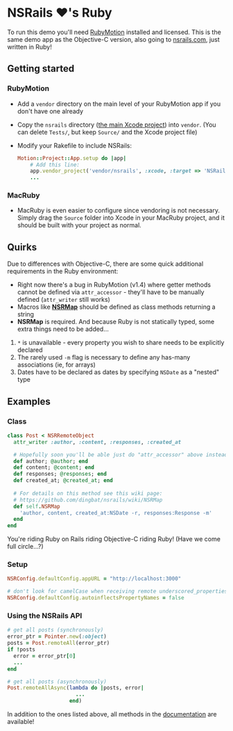 NSRails ♥'s Ruby
====================

To run this demo you'll need [RubyMotion](http://www.rubymotion.com/) installed and licensed. This is the same demo app as the Objective-C version, also going to [nsrails.com](http://nsrails.com), just written in Ruby!

Getting started
-------

### RubyMotion

* Add a `vendor` directory on the main level of your RubyMotion app if you don't have one already
* Copy the `nsrails` directory ([the main Xcode project](https://github.com/dingbat/nsrails/tree/master/nsrails)) into `vendor`. (You can delete `Tests/`, but keep `Source/` and the Xcode project file)
* Modify your Rakefile to include NSRails:

  ```ruby
  Motion::Project::App.setup do |app|
      # Add this line:
      app.vendor_project('vendor/nsrails', :xcode, :target => 'NSRails', :headers_dir => 'Source')
      ...
  ```

### MacRuby

* MacRuby is even easier to configure since vendoring is not necessary. Simply drag the `Source` folder into Xcode in your MacRuby project, and it should be built with your project as normal.

Quirks
---------

Due to differences with Objective-C, there are some quick additional requirements in the Ruby environment:

* Right now there's a bug in RubyMotion (v1.4) where getter methods cannot be defined via `attr_accessor` - they'll have to be manually defined (`attr_writer` still works)
* Macros like **[NSRMap](https://github.com/dingbat/nsrails/wiki/NSRMap)** should be defined as class methods returning a string
* **NSRMap** is required. And because Ruby is not statically typed, some extra things need to be added...
 1. `*` is unavailable - every property you wish to share needs to be explicitly declared
 2. The rarely used `-m` flag is necessary to define any has-many associations (ie, for arrays)
 3. Dates have to be declared as dates by specifying `NSDate` as a "nested" type

Examples
--------

### Class

```ruby
class Post < NSRRemoteObject
  attr_writer :author, :content, :responses, :created_at

  # Hopefully soon you'll be able just do "attr_accessor" above instead of this
  def author; @author; end  
  def content; @content; end
  def responses; @responses; end
  def created_at; @created_at; end
  
  # For details on this method see this wiki page:
  # https://github.com/dingbat/nsrails/wiki/NSRMap
  def self.NSRMap
    'author, content, created_at:NSDate -r, responses:Response -m'
  end
end
```

You're riding Ruby on Rails riding Objective-C riding Ruby! (Have we come full circle...?)

### Setup

```ruby
NSRConfig.defaultConfig.appURL = "http://localhost:3000"

# don't look for camelCase when receiving remote underscored_properties, since we're in ruby
NSRConfig.defaultConfig.autoinflectsPropertyNames = false
```

### Using the NSRails API

```ruby
# get all posts (synchronously)
error_ptr = Pointer.new(:object)
posts = Post.remoteAll(error_ptr)
if !posts
  error = error_ptr[0]
  ...
end

# get all posts (asynchronously)
Post.remoteAllAsync(lambda do |posts, error| 
                      ...
                    end)
```

In addition to the ones listed above, all methods in the [documentation](http://dingbat.github.com/nsrails/) are available!
